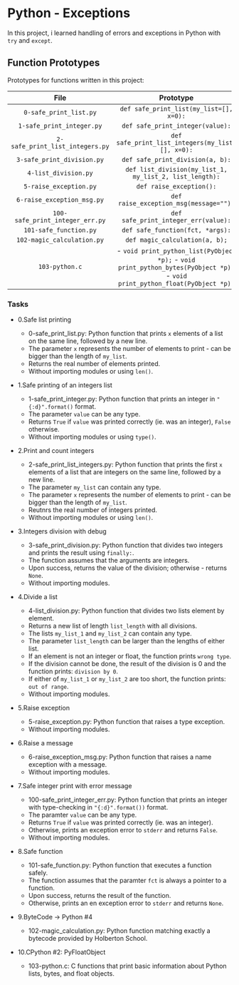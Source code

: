 # Python - Exceptions
In this project, i learned handling of errors and exceptions in Python with `try` and `except`.

## Function Prototypes
Prototypes for functions written in this project:

|		File		|		Prototype		|
|:-----------------------------:|:-------------------------------------:|
| `0-safe_print_list.py`	| `def safe_print_list(my_list=[], x=0):`	|
| `1-safe_print_integer.py`	| `def safe_print_integer(value):`	|
| `2-safe_print_list_integers.py`	| `def safe_print_list_integers(my_list=[], x=0):`	|
| `3-safe_print_division.py`	| `def safe_print_division(a, b):`	|
| `4-list_division.py`		| `def list_division(my_list_1, my_list_2, list_length):`	|
| `5-raise_exception.py`	| `def raise_exception():`	|
| `6-raise_exception_msg.py`	| `def raise_exception_msg(message=""):`	|
| `100-safe_print_integer_err.py`	| `def safe_print_integer_err(value):`	|
| `101-safe_function.py`	| `def safe_function(fct, *args):`	|
| `102-magic_calculation.py`	| `def magic_calculation(a, b);`	|
| `103-python.c`		| - `void print_python_list(PyObject *p);` - `void print_python_bytes(PyObject *p);` - `void print_python_float(PyObject *p);`	|

### Tasks

- 0.Safe list printing

	* 0-safe_print_list.py: Python function that prints `x` elements of a list on the same line, followed by a new line.
	* The parameter `x` represents the number of elements to print - can be bigger than the length of `my_list`.
	* Returns the real number of elements printed.
	* Without importing modules or using `len()`.

- 1.Safe printing of an integers list

	* 1-safe_print_integer.py: Python function that prints an integer in `"{:d}".format()` format.
	* The parameter `value` can be any type.
	* Returns `True` if `value` was printed correctly (ie. was an integer), `False` otherwise.
	* Without importing modules or using `type()`.

- 2.Print and count integers

	* 2-safe_print_list_integers.py: Python function that prints the first `x` elements of a list that are integers on the same line, followed by a new line.
	* The parameter `my_list` can contain any type.
	* The parameter `x` represents the number of elements to print - can be bigger than the length of `my_list`.
	* Reutnrs the real number of integers printed.
	* Without importing modules or using `len()`.

- 3.Integers division with debug

	* 3-safe_print_division.py: Python function that divides two integers and prints the result using `finally:`.
	* The function assumes that the arguments are integers.
	* Upon success, returns the value of the division; otherwise - returns `None`.
	* Without importing modules.

- 4.Divide a list

	* 4-list_division.py: Python function that divides two lists element by element.
	* Returns a new list of length `list_length` with all divisions.
	* The lists `my_list_1` and `my_list_2` can contain any type.
	* The parameter `list_length` can be larger than the lengths of either list.
	* If an element is not an integer or float, the function prints `wrong type`.
	* If the division cannot be done, the result of the division is 0 and the function prints: `division by 0`.
	* If either of `my_list_1` or `my_list_2` are too short, the function prints: `out of range`.
	* Without importing modules.

- 5.Raise exception

	* 5-raise_exception.py: Python function that raises a type exception.
	* Without importing modules.

- 6.Raise a message

	* 6-raise_exception_msg.py: Python function that raises a name exception with a message.
	* Without importing modules.

- 7.Safe integer print with error message

	* 100-safe_print_integer_err.py: Python function that prints an integer with type-checking in `"{:d}".format())` format.
	* The paramter `value` can be any type.
	* Returns `True` if `value` was printed correctly (ie. was an integer).
	* Otherwise, prints an exception error to `stderr` and returns `False`.
	* Without importing modules.

- 8.Safe function

	* 101-safe_function.py: Python function that executes a function safely.
	* The function assumes that the paramter `fct` is always a pointer to a function.
	* Upon success, returns the result of the function.
	* Otherwise, prints an en exception error to `stderr` and returns `None`.

- 9.ByteCode -> Python #4

	* 102-magic_calculation.py: Python function matching exactly a bytecode provided by Holberton School.

- 10.CPython #2: PyFloatObject

	* 103-python.c: C functions that print basic information about Python lists, bytes, and float objects.
